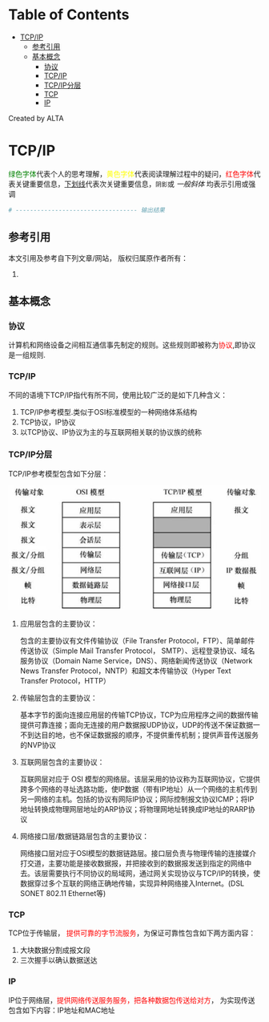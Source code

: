 
Table of Contents
=================

   * [TCP/IP](#tcpip)
      * [参考引用](#参考引用)
      * [基本概念](#基本概念)
         * [协议](#协议)
         * [TCP/IP](#tcpip-1)
         * [TCP/IP分层](#tcpip分层)
         * [TCP](#tcp)
         * [IP](#ip)

Created by ALTA
# TCP/IP  
<font color=#008000>绿色字体</font>代表个人的思考理解，<font color=Yellow>黄色字体</font>代表阅读理解过程中的疑问，<font color=Red>红色字体</font>代表关键重要信息，<u>下划线</u>代表次关键重要信息，`阴影`或 *一般斜体* 均表示引用或强调 

```python
# ---------------------------------- 输出结果
```

## 参考引用  

本文引用及参考自下列文章/网站， 版权归属原作者所有：

1. 

## 基本概念  

### 协议  

计算机和网络设备之间相互通信事先制定的规则。这些规则即被称为<font color=Red>协议</font>,即协议是一组规则.

### TCP/IP  

不同的语境下TCP/IP指代有所不同，使用比较广泛的是如下几种含义：

1. TCP/IP参考模型.类似于OSI标准模型的一种网络体系结构
2. TCP协议，IP协议
3. 以TCP协议、IP协议为主的与互联网相关联的协议族的统称

### TCP/IP分层  

TCP/IP参考模型包含如下分层：

![](../../pics/osi_tcp_ip.jpeg)

1. 应用层包含的主要协议：

   包含的主要协议有文件传输协议（File Transfer Protocol，FTP）、简单邮件传送协议（Simple Mail Transfer Protocol， SMTP）、远程登录协议、域名服务协议（Domain Name Service，DNS）、网络新闻传送协议（Network News Transfer Protocol，NNTP）和超文本传输协议（Hyper Text Transfer Protocol，HTTP）

2. 传输层包含的主要协议：

   基本字节的面向连接应用层的传输TCP协议，TCP为应用程序之间的数据传输提供可靠连接；面向无连接的用户数据报UDP协议，UDP的传送不保证数据一不到达目的地，也不保证数据报的顺序，不提供重传机制；提供声音传送服务的NVP协议

3. 互联网层包含的主要协议：

   互联网层对应于 OSI 模型的网络层。该层采用的协议称为互联网协议，它提供跨多个网络的寻址选路功能，使IP数据（带有IP地址）从一个网络的主机传到另一网络的主机。包括的协议有网际IP协议；网际控制报文协议ICMP；将IP地址转换成物理网层地址的ARP协议；将物理网地址转换成IP地址的RARP协议

4. 网络接口层/数据链路层包含的主要协议：

   网络接口层对应于OSI模型的数据链路层。接口层负责与物理传输的连接媒介打交道，主要功能是接收数据报，并把接收到的数据报发送到指定的网络中去。该层需要执行不同协议的局域网，通过网关实现协议与TCP/IP的转换，使数据穿过多个互联的网络正确地传输，实现异种网络接入Internet。(DSL SONET 802.11 Ethernet等)

### TCP  

TCP位于传输层， <font color=Red>提供可靠的字节流服务</font>，为保证可靠性包含如下两方面内容：

1. 大块数据分割成报文段
2. 三次握手以确认数据送达



### IP  

IP位于网络层，<font color=Red>提供网络传送服务服务，把各种数据包传送给对方</font>， 为实现传送包含如下内容：IP地址和MAC地址
